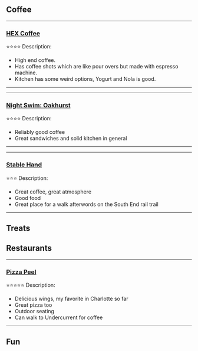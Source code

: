 ## Coffee
---------------------
### [HEX Coffee](https://maps.app.goo.gl/PiPLgi65hvn9Qee77)
⭐⭐⭐⭐
Description: 
* High end coffee.
* Has coffee shots which are like pour overs but made with espresso machine. 
* Kitchen has some weird options, Yogurt and Nola is good.
-----------

---------------------
### [Night Swim: Oakhurst](https://maps.app.goo.gl/4KYKi6SowvmhZzg77)
⭐⭐⭐⭐
Description: 
* Reliably good coffee
* Great sandwiches and solid kitchen in general
-----------

---------------------
### [Stable Hand](https://maps.app.goo.gl/WW4bvDnDhGGYKoC29)
⭐⭐⭐
Description: 
* Great coffee, great atmosphere
* Good food
* Great place for a walk afterwords on the South End rail trail

-----------
## Treats

## Restaurants

---------------------
### [Pizza Peel](https://maps.app.goo.gl/He5Pd5MLyt8p3LyWA)
⭐⭐⭐⭐⭐
Description:
* Delicious wings, my favorite in Charlotte so far
* Great pizza too
* Outdoor seating
* Can walk to Undercurrent for coffee


-----------




## Fun
